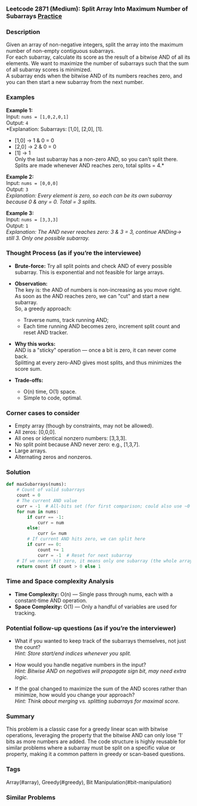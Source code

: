 ### Leetcode 2871 (Medium): Split Array Into Maximum Number of Subarrays [Practice](https://leetcode.com/problems/split-array-into-maximum-number-of-subarrays)

### Description  
Given an array of non-negative integers, split the array into the maximum number of non-empty contiguous subarrays.  
For each subarray, calculate its score as the result of a bitwise AND of all its elements. We want to maximize the number of subarrays such that the sum of all subarray scores is minimized.  
A subarray ends when the bitwise AND of its numbers reaches zero, and you can then start a new subarray from the next number.

### Examples  

**Example 1:**  
Input: `nums = [1,0,2,0,1]`  
Output: `4`  
*Explanation: Subarrays: [1,0], [2,0], [1].  
- [1,0] → 1 & 0 = 0  
- [2,0] → 2 & 0 = 0  
- [1] → 1  
Only the last subarray has a non-zero AND, so you can't split there. Splits are made whenever AND reaches zero, total splits = 4.*

**Example 2:**  
Input: `nums = [0,0,0]`  
Output: `3`  
*Explanation: Every element is zero, so each can be its own subarray because 0 & any = 0. Total = 3 splits.*

**Example 3:**  
Input: `nums = [3,3,3]`  
Output: `1`  
*Explanation: The AND never reaches zero: 3 & 3 = 3, continue ANDing→ still 3. Only one possible subarray.*

### Thought Process (as if you’re the interviewee)  
- **Brute-force:** Try all split points and check AND of every possible subarray. This is exponential and not feasible for large arrays.

- **Observation:**  
  The key is: the AND of numbers is non-increasing as you move right.  
  As soon as the AND reaches zero, we can "cut" and start a new subarray.  
  So, a greedy approach:  
  - Traverse nums, track running AND;  
  - Each time running AND becomes zero, increment split count and reset AND tracker.

- **Why this works:**    
  AND is a "sticky" operation — once a bit is zero, it can never come back.  
  Splitting at every zero-AND gives most splits, and thus minimizes the score sum.

- **Trade-offs:**  
  - O(n) time, O(1) space.  
  - Simple to code, optimal.

### Corner cases to consider  
- Empty array (though by constraints, may not be allowed).
- All zeros: [0,0,0].
- All ones or identical nonzero numbers: [3,3,3].
- No split point because AND never zero: e.g., [1,3,7].
- Large arrays.
- Alternating zeros and nonzeros.

### Solution

```python
def maxSubarrays(nums):
    # Count of valid subarrays
    count = 0
    # The current AND value
    curr = -1  # All-bits set (for first comparison; could also use ~0 or just nums[0] at start)
    for num in nums:
        if curr == -1:
            curr = num
        else:
            curr &= num
        # If current AND hits zero, we can split here
        if curr == 0:
            count += 1
            curr = -1  # Reset for next subarray
    # If we never hit zero, it means only one subarray (the whole array)
    return count if count > 0 else 1
```

### Time and Space complexity Analysis  

- **Time Complexity:** O(n) — Single pass through nums, each with a constant-time AND operation.
- **Space Complexity:** O(1) — Only a handful of variables are used for tracking.

### Potential follow-up questions (as if you’re the interviewer)  

- What if you wanted to keep track of the subarrays themselves, not just the count?  
  *Hint: Store start/end indices whenever you split.*

- How would you handle negative numbers in the input?  
  *Hint: Bitwise AND on negatives will propagate sign bit, may need extra logic.*

- If the goal changed to maximize the sum of the AND scores rather than minimize, how would you change your approach?  
  *Hint: Think about merging vs. splitting subarrays for maximal score.*

### Summary
This problem is a classic case for a greedy linear scan with bitwise operations, leveraging the property that the bitwise AND can only lose '1' bits as more numbers are added. The code structure is highly reusable for similar problems where a subarray must be split on a specific value or property, making it a common pattern in greedy or scan-based questions.

### Tags
Array(#array), Greedy(#greedy), Bit Manipulation(#bit-manipulation)

### Similar Problems

